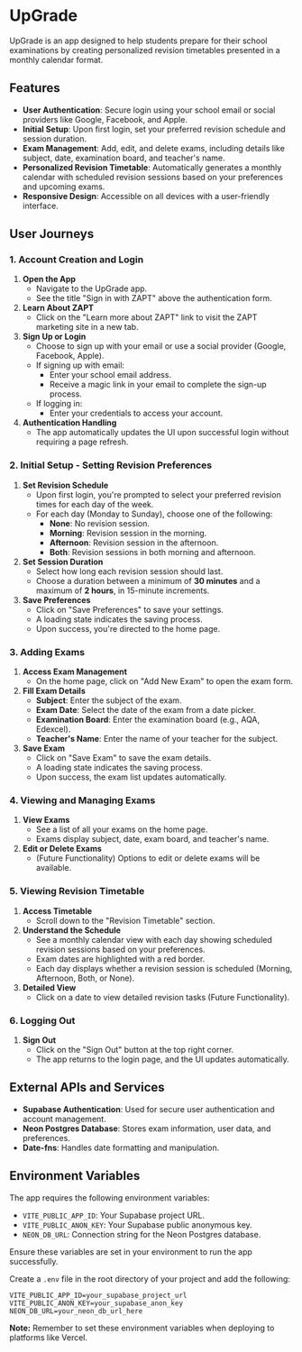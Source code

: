 # UpGrade

UpGrade is an app designed to help students prepare for their school examinations by creating personalized revision timetables presented in a monthly calendar format.

## Features

- **User Authentication**: Secure login using your school email or social providers like Google, Facebook, and Apple.
- **Initial Setup**: Upon first login, set your preferred revision schedule and session duration.
- **Exam Management**: Add, edit, and delete exams, including details like subject, date, examination board, and teacher's name.
- **Personalized Revision Timetable**: Automatically generates a monthly calendar with scheduled revision sessions based on your preferences and upcoming exams.
- **Responsive Design**: Accessible on all devices with a user-friendly interface.

## User Journeys

### 1. Account Creation and Login

1. **Open the App**
   - Navigate to the UpGrade app.
   - See the title "Sign in with ZAPT" above the authentication form.
2. **Learn About ZAPT**
   - Click on the "Learn more about ZAPT" link to visit the ZAPT marketing site in a new tab.
3. **Sign Up or Login**
   - Choose to sign up with your email or use a social provider (Google, Facebook, Apple).
   - If signing up with email:
     - Enter your school email address.
     - Receive a magic link in your email to complete the sign-up process.
   - If logging in:
     - Enter your credentials to access your account.
4. **Authentication Handling**
   - The app automatically updates the UI upon successful login without requiring a page refresh.

### 2. Initial Setup - Setting Revision Preferences

1. **Set Revision Schedule**
   - Upon first login, you're prompted to select your preferred revision times for each day of the week.
   - For each day (Monday to Sunday), choose one of the following:
     - **None**: No revision session.
     - **Morning**: Revision session in the morning.
     - **Afternoon**: Revision session in the afternoon.
     - **Both**: Revision sessions in both morning and afternoon.
2. **Set Session Duration**
   - Select how long each revision session should last.
   - Choose a duration between a minimum of **30 minutes** and a maximum of **2 hours**, in 15-minute increments.
3. **Save Preferences**
   - Click on "Save Preferences" to save your settings.
   - A loading state indicates the saving process.
   - Upon success, you're directed to the home page.

### 3. Adding Exams

1. **Access Exam Management**
   - On the home page, click on "Add New Exam" to open the exam form.
2. **Fill Exam Details**
   - **Subject**: Enter the subject of the exam.
   - **Exam Date**: Select the date of the exam from a date picker.
   - **Examination Board**: Enter the examination board (e.g., AQA, Edexcel).
   - **Teacher's Name**: Enter the name of your teacher for the subject.
3. **Save Exam**
   - Click on "Save Exam" to save the exam details.
   - A loading state indicates the saving process.
   - Upon success, the exam list updates automatically.

### 4. Viewing and Managing Exams

1. **View Exams**
   - See a list of all your exams on the home page.
   - Exams display subject, date, exam board, and teacher's name.
2. **Edit or Delete Exams**
   - (Future Functionality) Options to edit or delete exams will be available.

### 5. Viewing Revision Timetable

1. **Access Timetable**
   - Scroll down to the "Revision Timetable" section.
2. **Understand the Schedule**
   - See a monthly calendar view with each day showing scheduled revision sessions based on your preferences.
   - Exam dates are highlighted with a red border.
   - Each day displays whether a revision session is scheduled (Morning, Afternoon, Both, or None).
3. **Detailed View**
   - Click on a date to view detailed revision tasks (Future Functionality).

### 6. Logging Out

1. **Sign Out**
   - Click on the "Sign Out" button at the top right corner.
   - The app returns to the login page, and the UI updates automatically.

## External APIs and Services

- **Supabase Authentication**: Used for secure user authentication and account management.
- **Neon Postgres Database**: Stores exam information, user data, and preferences.
- **Date-fns**: Handles date formatting and manipulation.

## Environment Variables

The app requires the following environment variables:

- `VITE_PUBLIC_APP_ID`: Your Supabase project URL.
- `VITE_PUBLIC_ANON_KEY`: Your Supabase public anonymous key.
- `NEON_DB_URL`: Connection string for the Neon Postgres database.

Ensure these variables are set in your environment to run the app successfully.

Create a `.env` file in the root directory of your project and add the following:

```
VITE_PUBLIC_APP_ID=your_supabase_project_url
VITE_PUBLIC_ANON_KEY=your_supabase_anon_key
NEON_DB_URL=your_neon_db_url_here
```

**Note:** Remember to set these environment variables when deploying to platforms like Vercel.
